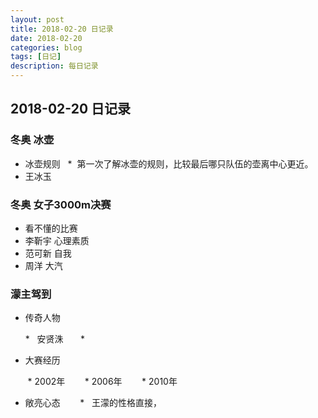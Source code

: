 ```yaml
---
layout: post
title: 2018-02-20 日记录
date: 2018-02-20
categories: blog
tags: [日记]
description: 每日记录
---
```


## 2018-02-20 日记录

### 冬奥 冰壶


* 冰壶规则
       *  第一次了解冰壶的规则，比较最后哪只队伍的壶离中心更近。
* 王冰玉

### 冬奥 女子3000m决赛
* 看不懂的比赛
* 李靳宇 心理素质
* 范可新 自我
* 周洋 大汽

### 濛主驾到
* 传奇人物

       *   安贤洙
       *   
* 大赛经历


        *  2002年
        *  2006年
        *  2010年
* 敞亮心态
        *   王濛的性格直接，

